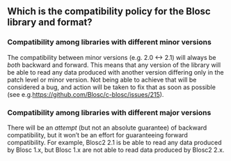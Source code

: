 ## Which is the compatibility policy for the Blosc library and format?

### Compatibility among libraries with different minor versions

The compatibility between minor versions (e.g. 2.0 <-> 2.1) will always be *both* backward and forward.  This means that any version of the library will be able to read any data produced with another version differing only in the patch level or minor version. Not being able to achieve that will be considered a bug, and action will be taken to fix that as soon as possible (see e.g.https://github.com/Blosc/c-blosc/issues/215).

### Compatibility among libraries with different major versions

There will be an *attempt* (but not an absolute guarantee) of backward compatibility, but it won’t be an effort for guaranteeing forward compatibility.  For example, Blosc2 2.1 is be able to read any data produced by Blosc 1.x, but Blosc 1.x are not able to read data produced by Blosc2 2.x.
